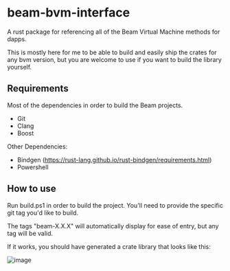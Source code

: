 # beam-bvm-interface
A rust package for referencing all of the Beam Virtual Machine methods for dapps.

This is mostly here for me to be able to build and easily ship the crates for any bvm version, but you are welcome to use if you want to build the library yourself.

## Requirements

Most of the dependencies in order to build the Beam projects.
- Git
- Clang
- Boost

Other Dependencies:
- Bindgen (https://rust-lang.github.io/rust-bindgen/requirements.html)
- Powershell


## How to use
Run build.ps1 in order to build the project. You'll need to provide the specific git tag you'd like to build. 

The tags "beam-X.X.X" will automatically display for ease of entry, but any tag will be valid. 

If it works, you should have generated a crate library that looks like this: 

![image](https://user-images.githubusercontent.com/12650208/158047523-c16e109a-8fa8-4911-864f-5262cd3221be.png)

